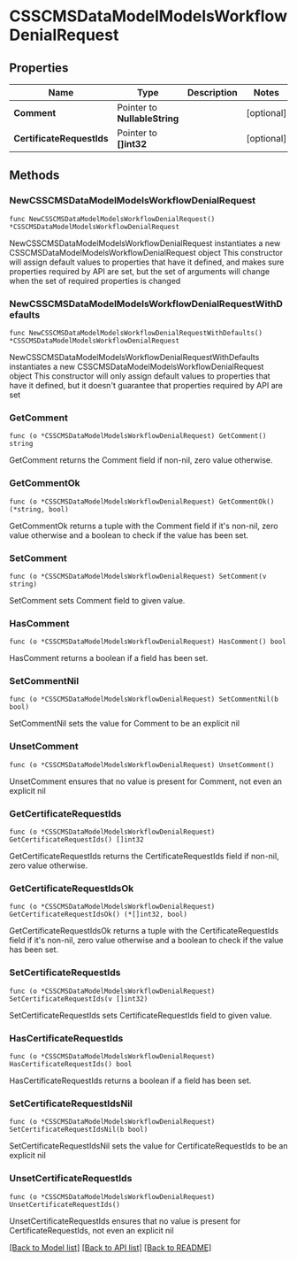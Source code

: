 # CSSCMSDataModelModelsWorkflowDenialRequest

## Properties

Name | Type | Description | Notes
------------ | ------------- | ------------- | -------------
**Comment** | Pointer to **NullableString** |  | [optional] 
**CertificateRequestIds** | Pointer to **[]int32** |  | [optional] 

## Methods

### NewCSSCMSDataModelModelsWorkflowDenialRequest

`func NewCSSCMSDataModelModelsWorkflowDenialRequest() *CSSCMSDataModelModelsWorkflowDenialRequest`

NewCSSCMSDataModelModelsWorkflowDenialRequest instantiates a new CSSCMSDataModelModelsWorkflowDenialRequest object
This constructor will assign default values to properties that have it defined,
and makes sure properties required by API are set, but the set of arguments
will change when the set of required properties is changed

### NewCSSCMSDataModelModelsWorkflowDenialRequestWithDefaults

`func NewCSSCMSDataModelModelsWorkflowDenialRequestWithDefaults() *CSSCMSDataModelModelsWorkflowDenialRequest`

NewCSSCMSDataModelModelsWorkflowDenialRequestWithDefaults instantiates a new CSSCMSDataModelModelsWorkflowDenialRequest object
This constructor will only assign default values to properties that have it defined,
but it doesn't guarantee that properties required by API are set

### GetComment

`func (o *CSSCMSDataModelModelsWorkflowDenialRequest) GetComment() string`

GetComment returns the Comment field if non-nil, zero value otherwise.

### GetCommentOk

`func (o *CSSCMSDataModelModelsWorkflowDenialRequest) GetCommentOk() (*string, bool)`

GetCommentOk returns a tuple with the Comment field if it's non-nil, zero value otherwise
and a boolean to check if the value has been set.

### SetComment

`func (o *CSSCMSDataModelModelsWorkflowDenialRequest) SetComment(v string)`

SetComment sets Comment field to given value.

### HasComment

`func (o *CSSCMSDataModelModelsWorkflowDenialRequest) HasComment() bool`

HasComment returns a boolean if a field has been set.

### SetCommentNil

`func (o *CSSCMSDataModelModelsWorkflowDenialRequest) SetCommentNil(b bool)`

 SetCommentNil sets the value for Comment to be an explicit nil

### UnsetComment
`func (o *CSSCMSDataModelModelsWorkflowDenialRequest) UnsetComment()`

UnsetComment ensures that no value is present for Comment, not even an explicit nil
### GetCertificateRequestIds

`func (o *CSSCMSDataModelModelsWorkflowDenialRequest) GetCertificateRequestIds() []int32`

GetCertificateRequestIds returns the CertificateRequestIds field if non-nil, zero value otherwise.

### GetCertificateRequestIdsOk

`func (o *CSSCMSDataModelModelsWorkflowDenialRequest) GetCertificateRequestIdsOk() (*[]int32, bool)`

GetCertificateRequestIdsOk returns a tuple with the CertificateRequestIds field if it's non-nil, zero value otherwise
and a boolean to check if the value has been set.

### SetCertificateRequestIds

`func (o *CSSCMSDataModelModelsWorkflowDenialRequest) SetCertificateRequestIds(v []int32)`

SetCertificateRequestIds sets CertificateRequestIds field to given value.

### HasCertificateRequestIds

`func (o *CSSCMSDataModelModelsWorkflowDenialRequest) HasCertificateRequestIds() bool`

HasCertificateRequestIds returns a boolean if a field has been set.

### SetCertificateRequestIdsNil

`func (o *CSSCMSDataModelModelsWorkflowDenialRequest) SetCertificateRequestIdsNil(b bool)`

 SetCertificateRequestIdsNil sets the value for CertificateRequestIds to be an explicit nil

### UnsetCertificateRequestIds
`func (o *CSSCMSDataModelModelsWorkflowDenialRequest) UnsetCertificateRequestIds()`

UnsetCertificateRequestIds ensures that no value is present for CertificateRequestIds, not even an explicit nil

[[Back to Model list]](../README.md#documentation-for-models) [[Back to API list]](../README.md#documentation-for-api-endpoints) [[Back to README]](../README.md)


